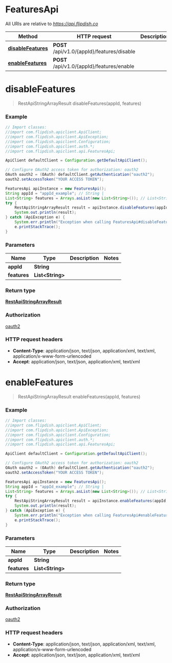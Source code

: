# FeaturesApi

All URIs are relative to *https://api.flipdish.co*

Method | HTTP request | Description
------------- | ------------- | -------------
[**disableFeatures**](FeaturesApi.md#disableFeatures) | **POST** /api/v1.0/{appId}/features/disable | 
[**enableFeatures**](FeaturesApi.md#enableFeatures) | **POST** /api/v1.0/{appId}/features/enable | 


<a name="disableFeatures"></a>
# **disableFeatures**
> RestApiStringArrayResult disableFeatures(appId, features)



### Example
```java
// Import classes:
//import com.flipdish.apiclient.ApiClient;
//import com.flipdish.apiclient.ApiException;
//import com.flipdish.apiclient.Configuration;
//import com.flipdish.apiclient.auth.*;
//import com.flipdish.apiclient.api.FeaturesApi;

ApiClient defaultClient = Configuration.getDefaultApiClient();

// Configure OAuth2 access token for authorization: oauth2
OAuth oauth2 = (OAuth) defaultClient.getAuthentication("oauth2");
oauth2.setAccessToken("YOUR ACCESS TOKEN");

FeaturesApi apiInstance = new FeaturesApi();
String appId = "appId_example"; // String | 
List<String> features = Arrays.asList(new List<String>()); // List<String> | 
try {
    RestApiStringArrayResult result = apiInstance.disableFeatures(appId, features);
    System.out.println(result);
} catch (ApiException e) {
    System.err.println("Exception when calling FeaturesApi#disableFeatures");
    e.printStackTrace();
}
```

### Parameters

Name | Type | Description  | Notes
------------- | ------------- | ------------- | -------------
 **appId** | **String**|  |
 **features** | **List&lt;String&gt;**|  |

### Return type

[**RestApiStringArrayResult**](RestApiStringArrayResult.md)

### Authorization

[oauth2](../README.md#oauth2)

### HTTP request headers

 - **Content-Type**: application/json, text/json, application/xml, text/xml, application/x-www-form-urlencoded
 - **Accept**: application/json, text/json, application/xml, text/xml

<a name="enableFeatures"></a>
# **enableFeatures**
> RestApiStringArrayResult enableFeatures(appId, features)



### Example
```java
// Import classes:
//import com.flipdish.apiclient.ApiClient;
//import com.flipdish.apiclient.ApiException;
//import com.flipdish.apiclient.Configuration;
//import com.flipdish.apiclient.auth.*;
//import com.flipdish.apiclient.api.FeaturesApi;

ApiClient defaultClient = Configuration.getDefaultApiClient();

// Configure OAuth2 access token for authorization: oauth2
OAuth oauth2 = (OAuth) defaultClient.getAuthentication("oauth2");
oauth2.setAccessToken("YOUR ACCESS TOKEN");

FeaturesApi apiInstance = new FeaturesApi();
String appId = "appId_example"; // String | 
List<String> features = Arrays.asList(new List<String>()); // List<String> | 
try {
    RestApiStringArrayResult result = apiInstance.enableFeatures(appId, features);
    System.out.println(result);
} catch (ApiException e) {
    System.err.println("Exception when calling FeaturesApi#enableFeatures");
    e.printStackTrace();
}
```

### Parameters

Name | Type | Description  | Notes
------------- | ------------- | ------------- | -------------
 **appId** | **String**|  |
 **features** | **List&lt;String&gt;**|  |

### Return type

[**RestApiStringArrayResult**](RestApiStringArrayResult.md)

### Authorization

[oauth2](../README.md#oauth2)

### HTTP request headers

 - **Content-Type**: application/json, text/json, application/xml, text/xml, application/x-www-form-urlencoded
 - **Accept**: application/json, text/json, application/xml, text/xml

